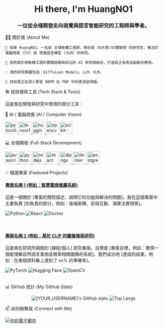 <!-- 這是你的 GitHub 個人檔案 README！ -->

<!-- 要啟用它，你需要： -->

<!-- 1. 建立一個與你的 GitHub 使用者名稱同名的新儲存庫 (Repository)。 -->

<!-- 2. 將此儲存庫設為公開 (Public)。 -->

<!-- 3. 將這個檔案命名為 README.md 並放入該儲存庫的根目錄。 -->

<!-- 打個招呼！ 👋 -->

<h1 align="center">Hi there, I'm HuangNO1</h1>
<h3 align="center">一位從全棧開發走向視覺與語言智能研究的工程師與學者。</h3>

<!-- 關於我 -->
👨‍💻 關於我 (About Me)

    👋 我是 HuangNO1，一名前 全棧軟體工程師，現在是 XX大學/XX實驗室 的研究生，專注於 電腦視覺 (CV) 與 視覺語言模型 (VLM) 的研究。

    🚀 我熱衷於將軟體工程的實踐經驗與前沿的 AI 研究相結合，打造真正有用且創新的應用。

    💡 我的研究興趣包括：Diffusion Models、LLM、VLM。

    🌱 目前我正在深入學習 DDPM 在 PNP 中的黑洞逆問題。

🛠️ 技術棧與工具 (Tech Stack & Tools)

這是我在開發與研究中使用的部分工具：

🤖 AI / 電腦視覺 (AI / Computer Vision)

<p align="left">
<a href="https://pytorch.org/" target="_blank" rel="noreferrer"> <img src="https://www.google.com/search?q=https://www.vectorlogo.zone/logos/pytorch/pytorch-icon.svg" alt="pytorch" width="40" height="40"/> </a>
<a href="https://www.tensorflow.org" target="_blank" rel="noreferrer"> <img src="https://www.google.com/search?q=https://www.vectorlogo.zone/logos/tensorflow/tensorflow-icon.svg" alt="tensorflow" width="40" height="40"/> </a>
<a href="https://huggingface.co/" target="_blank" rel="noreferrer"> <img src="https://www.google.com/search?q=https://huggingface.co/front/assets/huggingface_logo-noborder.svg" alt="huggingface" width="40" height="40"/> </a>
<a href="https://opencv.org/" target="_blank" rel="noreferrer"> <img src="https://www.google.com/search?q=https://www.vectorlogo.zone/logos/opencv/opencv-icon.svg" alt="opencv" width="40" height="40"/> </a>
<a href="https://scikit-learn.org/" target="_blank" rel="noreferrer"> <img src="https://www.google.com/search?q=https://upload.wikimedia.org/wikipedia/commons/0/05/Scikit_learn_logo_small.svg" alt="scikit-learn" width="40" height="40"/> </a>
</p>

💻 全棧開發 (Full-Stack Development)

<p align="left">
<a href="https://developer.mozilla.org/en-US/docs/Web/JavaScript" target="_blank" rel="noreferrer"> <img src="https://www.google.com/search?q=https://raw.githubusercontent.com/devicons/devicon/master/icons/javascript/javascript-original.svg" alt="javascript" width="40" height="40"/> </a>
<a href="https://www.python.org" target="_blank" rel="noreferrer"> <img src="https://www.google.com/search?q=https://raw.githubusercontent.com/devicons/devicon/master/icons/python/python-original.svg" alt="python" width="40" height="40"/> </a>
<a href="https://nodejs.org" target="_blank" rel="noreferrer"> <img src="https://www.google.com/search?q=https://raw.githubusercontent.com/devicons/devicon/master/icons/nodejs/nodejs-original-wordmark.svg" alt="nodejs" width="40" height="40"/> </a>
<a href="https://reactjs.org/" target="_blank" rel="noreferrer"> <img src="https://www.google.com/search?q=https://raw.githubusercontent.com/devicons/devicon/master/icons/react/react-original-wordmark.svg" alt="react" width="40" height="40"/> </a>
<a href="https://www.djangoproject.com/" target="_blank" rel="noreferrer"> <img src="https://www.google.com/search?q=https://cdn.worldvectorlogo.com/logos/django.svg" alt="django" width="40" height="40"/> </a>
<a href="https://www.docker.com/" target="_blank" rel="noreferrer"> <img src="https://www.google.com/search?q=https://raw.githubusercontent.com/devicons/devicon/master/icons/docker/docker-original-wordmark.svg" alt="docker" width="40" height="40"/> </a>
<a href="https://www.postgresql.org" target="_blank" rel="noreferrer"> <img src="https://www.google.com/search?q=https://raw.githubusercontent.com/devicons/devicon/master/icons/postgresql/postgresql-original-wordmark.svg" alt="postgresql" width="40" height="40"/> </a>
</p>
✨ 精選專案 (Featured Projects)

<!-- 建議放 2-4 個專案。一個過去的全棧專案，一個現在的研究專案，會是很好的組合。 -->

<!-- 專案 1 -->

<div style="display: flex; align-items: flex-start; margin-bottom: 20px;">
<!-- 可選：放一張專案截圖 -->
<!-- <img src="[圖片連結]" width="200" alt="專案1截圖" style="margin-right: 20px;"> -->
<div>
<h4><a href="[你的專案Repo連結]" target="_blank">專案名稱 1 (例如：智慧電商推薦系統)</a></h4>
<p>這是一個關於 [專案的簡短描述，說明它的功能與解決的問題]。我在這個專案中主要負責 [你負責的部分，例如：後端架構、前端互動、演算法實現等]。</p>
<p>
<!-- 使用的技術標籤 -->
<img src="https://www.google.com/search?q=https://img.shields.io/badge/Python-3776AB%3Fstyle%3Dfor-the-badge%26logo%3Dpython%26logoColor%3Dwhite" alt="Python">
<img src="https://www.google.com/search?q=https://img.shields.io/badge/React-20232A%3Fstyle%3Dfor-the-badge%26logo%3Dreact%26logoColor%3D61DAFB" alt="React">
<img src="https://www.google.com/search?q=https://img.shields.io/badge/Docker-2496ED%3Fstyle%3Dfor-the-badge%26logo%3Ddocker%26logoColor%3Dwhite" alt="Docker">
</p>
</div>
</div>

<!-- 專案 2 -->

<div style="display: flex; align-items: flex-start; margin-bottom: 20px;">
<div>
<h4><a href="[你的專案Repo連結]" target="_blank">專案名稱 2 (例如：基於 CLIP 的圖像檢索研究)</a></h4>
<p>這是我在研究所期間的 [課程/個人] 研究專案。目標是 [專案目標，例如：實現一個能理解自然語言查詢並檢索相關圖像的系統]。我們成功地 [達成的成果，例如：在某個資料集上達到了 xx% 的準確率]。</p>
<p>
<!-- 使用的技術標籤 -->
<img src="https://img.shields.io/badge/PyTorch-EE4C2C?style=for-the-badge&logo=pytorch&logoColor=white" alt="PyTorch">
<img src="https://www.google.com/search?q=https://img.shields.io/badge/Hugging_Face-FFD21E%3Fstyle%3Dfor-the-badge%26logo%3Dhuggingface%26logoColor%3Dblack" alt="Hugging Face">
<img src="https://www.google.com/search?q=https://img.shields.io/badge/OpenCV-5C3EE8%3Fstyle%3Dfor-the-badge%26logo%3Dopencv%26logoColor%3Dwhite" alt="OpenCV">
</p>
</div>
</div>
📊 GitHub 統計 (My GitHub Stats)

<!-- 將 [YOUR_USERNAME] 替換成你的 GitHub 使用者名稱 -->

<p align="center">
<img src="https://github-readme-stats.vercel.app/api?username=HuangNO1&show_icons=true&theme=radical&locale=zh-tw" alt="[YOUR_USERNAME]'s GitHub stats" />
<img src="https://www.google.com/search?q=https://github-readme-stats.vercel.app/api/top-langs/%3Fusername%3DHuangNO1&layout=compact&theme=radical&locale=zh-tw" alt="Top Langs" />
</p>
📫 如何聯繫我 (Connect with Me)

<p align="left">
<!-- <a href="[你的LinkedIn個人檔案連結]" target="blank"><img align="center" src="https://www.google.com/search?q=https://raw.githubusercontent.com/rahuldkjain/github-profile-readme-generator/master/src/images/icons/Social/linked-in-alt.svg" alt="你的LinkedIn" height="30" width="40" /></a> -->
<!-- <a href="[你的Google Scholar個人檔案連結]" target="blank"><img align="center" src="https://img.shields.io/badge/Google_Scholar-4285F4?style=for-the-badge&logo=google-scholar&logoColor=white" alt="你的Google Scholar" /></a> -->
<a href="mailto:fh831.cp9gw@gamil.com" target="blank"><img align="center" src="https://www.google.com/search?q=https://img.shields.io/badge/Email-D14836%3Fstyle%3Dfor-the-badge%26logo%3Dgmail%26logoColor%3Dwhite" alt="你的電子郵件" /></a>
</p>
